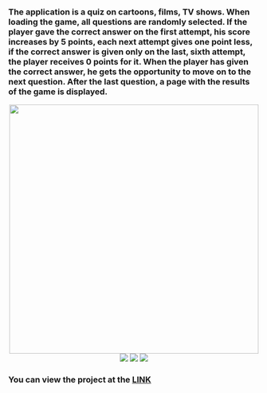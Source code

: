 ### The application is a quiz on cartoons, films, TV shows. When loading the game, all questions are randomly selected. If the player gave the correct answer on the first attempt, his score increases by 5 points, each next attempt gives one point less, if the correct answer is given only on the last, sixth attempt, the player receives 0 points for it. When the player has given the correct answer, he gets the opportunity to move on to the next question. After the last question, a page with the results of the game is displayed.

<div align="center">
<img src="https://imgur.com/NZr9l2i.png" width="500px">
</div>
<div align="center">
<img src="https://img.shields.io/badge/HTML-5%20-green">
<img src="https://img.shields.io/badge/CSS-3-green">
<img src="https://img.shields.io/badge/JavaScript-ES6-green">
</div>

### You can view the project at the [LINK](https://a-lyona.github.io/A-lyona/quiz/index.html)
